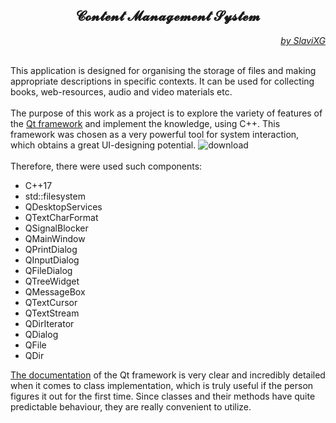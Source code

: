<div align="center">
<h2><b>𝓒𝓸𝓷𝓽𝓮𝓷𝓽 𝓜𝓪𝓷𝓪𝓰𝓮𝓶𝓮𝓷𝓽 𝓢𝔂𝓼𝓽𝓮𝓶</b></h2>
</div>

<div align="right"><em>
<a href="https://github.com/SlaviXG">by SlaviXG</a>
</em></div>

<br>This application is designed for organising the storage 
of files and making appropriate descriptions in specific contexts. 
It can be used for collecting books, web-resources, audio and video materials etc.
<br>
<br>The purpose of this work as a project is to explore the variety of features 
of the <a href="https://www.qt.io/product/framework">Qt framework</a> and implement the knowledge, using C++. 
This framework was chosen as a very powerful tool for system interaction, which obtains 
a great UI-designing potential.
![download](https://user-images.githubusercontent.com/78792148/206024521-b9daf83c-6e2f-4375-a0bd-a9faad592a4a.png)
<br>
<br>Therefore, there were used such components:
<ul>
    <li>C++17</li>
    <li>std::filesystem</li>
    <li>QDesktopServices</li>
    <li>QTextCharFormat</li>
    <li>QSignalBlocker</li>
    <li>QMainWindow</li>
    <li>QPrintDialog</li>
    <li>QInputDialog</li>
    <li>QFileDialog</li>
    <li>QTreeWidget</li>
    <li>QMessageBox</li>
    <li>QTextCursor</li>
    <li>QTextStream</li>
    <li>QDirIterator</li>
    <li>QDialog</li>
    <li>QFile</li>
    <li>QDir</li>
</ul>

<a href = "https://doc.qt.io/">The documentation</a> of the Qt framework is very clear and incredibly detailed 
when it comes to class implementation, which is truly useful if the person 
figures it out for the first time. Since classes and their methods have quite 
predictable behaviour, they are really convenient to utilize.